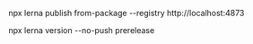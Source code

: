 npx lerna publish from-package --registry http://localhost:4873

npx lerna version --no-push prerelease 